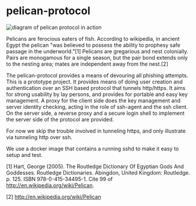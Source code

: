 # pelican-protocol
![diagram of pelican protocol in action](https://github.com/mailgun/pelican-protocol/blob/master/pelican.png "pelican-protocol-diagram")

Pelicans are ferocious eaters of fish. According to wikipedia, in ancient Egypt the pelican "was believed to possess the ability to prophesy safe passage in the underworld."[1] Pelicans are gregarious and nest colonially. Pairs are monogamous for a single season, but the pair bond extends only to the nesting area; mates are independent away from the nest.[2]


The pelican-protocol provides a means of devouring all phishing attempts. This is a prototype project. It provides means of doing user creation and authentication over an SSH based protocol that tunnels http/https. It aims for strong usability by lay persons, and provides for portable and easy key management. A proxy for the client side does the key management and server identity checking, acting in the role of ssh-agent and the ssh client. On the server side, a reverse proxy and a secure login shell to implement the server side of the protocol are provided.

For now we skip the trouble involved in tunneling https, and only illustrate via tunneling http over ssh.

We use a docker image that contains a running sshd to make it easy to setup and test.


[1]  Hart, George (2005). The Routledge Dictionary Of Egyptian Gods And Goddesses. Routledge Dictionaries. Abingdon, United Kingdom: Routledge. p. 125. ISBN 978-0-415-34495-1. Cite 99 of http://en.wikipedia.org/wiki/Pelican.

[2] http://en.wikipedia.org/wiki/Pelican

